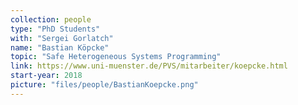 ```yaml
---
collection: people
type: "PhD Students"
with: "Sergei Gorlatch"
name: "Bastian Köpcke"
topic: "Safe Heterogeneous Systems Programming"
link: https://www.uni-muenster.de/PVS/mitarbeiter/koepcke.html
start-year: 2018
picture: "files/people/BastianKoepcke.png"
---
```

